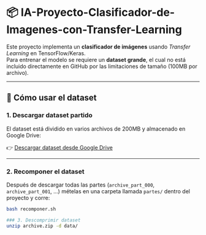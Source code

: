 # 📦 IA-Proyecto-Clasificador-de-Imagenes-con-Transfer-Learning

Este proyecto implementa un **clasificador de imágenes** usando *Transfer Learning* en TensorFlow/Keras.  
Para entrenar el modelo se requiere un **dataset grande**, el cual no está incluido directamente en GitHub por las limitaciones de tamaño (100MB por archivo).  

---

## 🚀 Cómo usar el dataset

### 1. Descargar dataset partido
El dataset está dividido en varios archivos de 200MB y almacenado en Google Drive:  

👉 [Descargar dataset desde Google Drive](https://drive.google.com/drive/folders/1tLNgk7UdlS-awAhWQxX06QT8b4g9X6Tb?usp=drive_link)

---

### 2. Recomponer el dataset
Después de descargar todas las partes (`archive_part_000`, `archive_part_001`, …) mételas en una carpeta llamada `partes/` dentro del proyecto y corre:

```bash
bash recomponer.sh

### 3. Descomprimir dataset
unzip archive.zip -d data/

